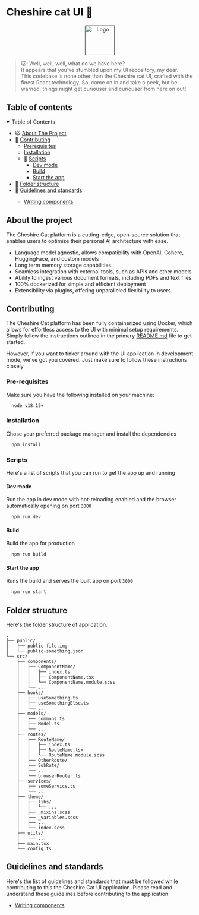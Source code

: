 # Cheshire cat UI 🎨

<!-- PROJECT LOGO -->
<div align="center">
  <a href="">
    <img src="https://cdn-icons-png.flaticon.com/512/3394/3394293.png" alt="Logo" width="80" height="80">
  </a>
</div>

> 🐱: Well, well, well, what do we have here?\
> It appears that you've stumbled upon my UI repository, my dear.\
> This codebase is none other than the Cheshire cat UI, crafted with the finest React technology. So, come on in and
> take a peek, but be warned, things might get curiouser and curiouser from here on out!

## Table of contents

<!-- TABLE OF CONTENTS -->
<details open>
  <summary>Table of Contents</summary>
  <ul>
    <li>😺 <a href="#about-the-project">About The Project</a></li>
    <li>
      🎸 <a href="#contributing">Contributing</a>
      <ul>
        <li><a href="#prerequisites">Prerequisites</a></li>
        <li><a href="#installation">Installation</a></li>
            <li>💾 <a href="#scripts">Scripts</a>
            <ul>
                <li><a href="#dev-mode">Dev mode</a></li>
                <li><a href="#build">Build</a></li>
                <li><a href="#start-the-app">Start the app</a></li>
            </ul>
        </li>
      </ul>
    </li>
    <li>📂 <a href="#folder-structure">Folder structure</a></li>
    <li>
    💪 <a href="#guidelines-and-standards">Guidelines and standards</a></li>
    <ul>
        <li><a href="./src/components/README.md">Writing components</a></li>
    </ul>
  </ul>
</details>

## About the project

The Cheshire Cat platform is a cutting-edge, open-source solution that enables users to optimize their personal AI
architecture with ease.

- Language model agnostic, allows compatibility with OpenAI, Cohere, HuggingFace, and custom models
- Long term memory storage capabilities
- Seamless integration with external tools, such as APIs and other models
- Ability to ingest various document formats, including PDFs and text files
- 100% dockerized for simple and efficient deployment
- Extensibility via plugins, offering unparalleled flexibility to users.

## Contributing

The Cheshire Cat platform has been fully containerized using Docker, which allows for effortless access to the UI with
minimal setup requirements.\
Simply follow the instructions outlined in the
primary [README.md](https://github.com/pieroit/cheshire-cat/blob/main/README.md) file to get started.

However, if you want to tinker around with the UI application in development mode, we've got you covered.
Just make sure to follow these instructions closely

### Pre-requisites

Make sure you have the following installed on your machine:

```bash
  node v18.15+
```

### Installation

Chose your preferred package manager and install the dependencies

```bash
  npm install
```

### Scripts

Here's a list of scripts that you can run to get the app up and running

#### Dev mode

Run the app in dev mode with hot-reloading enabled and the browser automatically opening on port `3000`

```bash
  npm run dev
```

#### Build

Build the app for production

```bash
  npm run build
```

#### Start the app

Runs the build and serves the built app on port `3000`

```bash
  npm run start
```

## Folder structure

Here's the folder structure of application.

```
.
├── public/
│   ├── public-file.img
│   └── public-something.json
└── src/
    ├── components/
    │   ├── ComponentName/
    │   │   ├── index.ts
    │   │   ├── ComponentName.tsx
    │   │   └── ComponentName.module.scss
    │   └── ...
    ├── hooks/
    │   ├── useSomething.ts
    │   ├── useSomethingElse.ts
    │   └── ...
    ├── models/
    │   ├── commons.ts
    │   ├── Model.ts
    │   └── ...
    ├── routes/
    │   ├── RouteName/
    │   │   ├── index.ts
    │   │   ├── RouteName.tsx
    │   │   └── RouteName.module.scss
    │   ├── OtherRoute/
    │   ├── SubRute/
    │   ├── ...
    │   └── browserRouter.ts
    ├── services/
    │   ├── someService.ts
    │   └── ...
    ├── theme/
    │   ├── libs/
    │   │   └── ...
    │   ├── _mixins.scss
    │   ├── _variables.scss
    │   ├── ...
    │   └── index.scss
    ├── utils/
    │   └── ...
    ├── main.tsx
    └── config.ts  
```

## Guidelines and standards

Here's the list of guidelines and standards that must be followed while contributing to this the Cheshire Cat UI
application.
Please read and understand these guidelines before contributing to the application.

- [Writing components](./src/components/README.md)